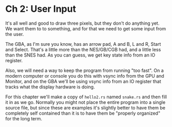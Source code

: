 # Ch 2: User Input

It's all well and good to draw three pixels, but they don't do anything yet. We
want them to to something, and for that we need to get some input from the user.

The GBA, as I'm sure you know, has an arrow pad, A and B, L and R, Start and
Select. That's a little more than the NES/GB/CGB had, and a little less than the
SNES had. As you can guess, we get key state info from an IO register.

Also, we will need a way to keep the program from running "too fast". On a
modern computer or console you do this with vsync info from the GPU and Monitor,
and on the GBA we'll be using vsync info from an IO register that tracks what
the display hardware is doing.

For this chapter we'll make a copy of `hello2.rs` named `snake.rs` and then fill
it in as we go. Normally you might not place the entire program into a single
source file, but since these are examples it's slightly better to have them be
completely self contained than it is to have them be "properly organized" for
the long term.
